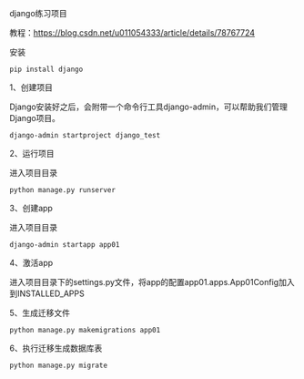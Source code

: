 django练习项目

教程：https://blog.csdn.net/u011054333/article/details/78767724

安装
```
pip install django
```

1、创建项目

Django安装好之后，会附带一个命令行工具django-admin，可以帮助我们管理Django项目。

```
django-admin startproject django_test 
```

2、运行项目

进入项目目录

```
python manage.py runserver
```


3、创建app

进入项目目录

```
django-admin startapp app01
```


4、激活app

进入项目目录下的settings.py文件，将app的配置app01.apps.App01Config加入到INSTALLED_APPS


5、生成迁移文件

```
python manage.py makemigrations app01
```


6、执行迁移生成数据库表
```
python manage.py migrate
```

























